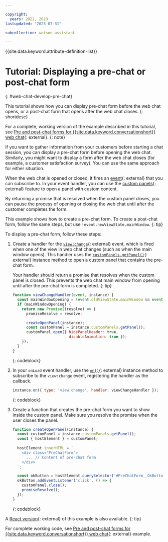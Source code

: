 ```yaml
---

copyright:
  years: 2022, 2023
lastupdated: "2023-07-31"

subcollection: watson-assistant

---
```


{{site.data.keyword.attribute-definition-list}}

# Tutorial: Displaying a pre-chat or post-chat form
{: #web-chat-develop-pre-chat}

This tutorial shows how you can display pre-chat form before the web chat opens, or a post-chat form that opens after the web chat closes.
{: shortdesc}

For a complete, working version of the example described in this tutorial, see [Pre and post-chat forms for {{site.data.keyword.conversationshort}} web chat](https://github.com/watson-developer-cloud/assistant-toolkit/tree/master/integrations/webchat/examples/pre-post-chat-forms){: external}.
{: note}

If you want to gather information from your customers before starting a chat session, you can display a pre-chat form before opening the web chat. Similarly, you might want to display a form after the web chat closes (for example, a customer satisfaction survey). You can use the same approach for either situation.

When the web chat is opened or closed, it fires an [event](https://web-chat.global.assistant.watson.cloud.ibm.com/docs.html?to=api-events){: external} that you can subscribe to. In your event handler, you can use the [custom panels](https://web-chat.global.assistant.watson.cloud.ibm.com/docs.html?to=api-render#custompanel){: external} feature to open a panel with custom content.

By returning a promise that is resolved when the custom panel closes, you can pause the process of opening or closing the web chat until after the customer completes the form.

This example shows how to create a pre-chat form. To create a post-chat form, follow the same steps, but use `!event.newViewState.mainWindow`.
{: tip}

To display a pre-chat form, follow these steps:

1. Create a handler for the [`view:change`](https://web-chat.global.assistant.watson.cloud.ibm.com/docs.html?to=api-events#viewchange){: external} event, which is fired when one of the view in web chat changes (such as when the main window opens). This handler uses the [`customPanels.getPanel()`](/docs/watson-assistant?topic=watson-assistant-topicid){: external} instance method to open a custom panel that contains the pre-chat form.

    Your handler should return a promise that resolves when the custom panel is closed. This prevents the web chat main window from opening until after the pre-chat form is completed.
    {: tip}

    ```javascript
    function viewChangeHandler(event, instance) {
      const mainWindowOpening = !event.oldViewState.mainWindow && event.newViewState.mainWindow;
      if (mainWindowOpening) {
        return new Promise((resolve) => {
          promiseResolve = resolve;
   
          createOpenPanel(instance);
          const customPanel = instance.customPanels.getPanel();
          customPanel.open({ hidePanelHeader: true,
                             disableAnimation: true });
        });
      }
    }
    ```
    {: codeblock}

1. In your `onLoad` event handler, use the [`on()`](https://web-chat.global.assistant.watson.cloud.ibm.com/docs.html?to=api-instance-methods#on){: external} instance method to subscribe to the `view:change` event, registering the handler as the callback.

    ```javascript
    instance.on({ type: 'view:change', handler: viewChangeHandler });
    ```
    {: codeblock}

1. Create a function that creates the pre-chat form you want to show inside the custom panel. Make sure you resolve the promise when the user closes the panel.

    ```javascript
    function createOpenPanel(instance) {
      const customPanel = instance.customPanels.getPanel();
      const { hostElement } = customPanel;
  
      hostElement.innerHTML = `
        <div class="PreChatForm">
          ... // Content of pre-chat form
        </div>
      `;

      const okButton = hostElement.querySelector('#PreChatForm__OkButton')
      okButton.addEventListener('click', () => {
        customPanel.close();
        promiseResolve();
      });
    }
    ```
    {: codeblock}

A [React version](https://github.com/watson-developer-cloud/assistant-toolkit/tree/master/integrations/webchat/examples/pre-post-chat-forms/client/react){: external} of this example is also available.
{: tip}

For complete working code, see [Pre and post-chat forms for {{site.data.keyword.conversationshort}} web chat](https://github.com/watson-developer-cloud/assistant-toolkit/tree/master/integrations/webchat/examples/pre-post-chat-forms){: external} example.

